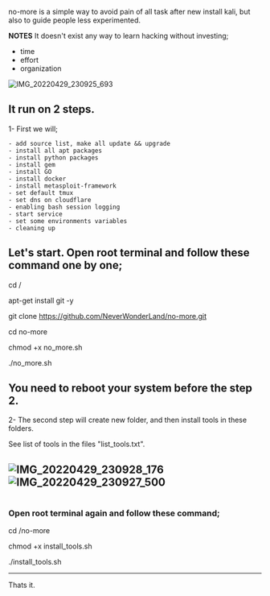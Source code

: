 no-more is a simple way to avoid pain of all task after new install kali, but also to guide people less experimented. 

**NOTES** It doesn't exist any way to learn hacking without investing;
- time
- effort
- organization

![IMG_20220429_230925_693](https://user-images.githubusercontent.com/64184513/166124722-3378bdb9-7d3c-4e40-9c4f-aa1a7e57bd59.jpg)

## It run on 2 steps.

1- First we will;

    - add source list, make all update && upgrade 
    - install all apt packages 
    - install python packages
    - install gem 
    - install GO 
    - install docker
    - install metasploit-framework
    - set default tmux
    - set dns on cloudflare
    - enabling bash session logging 
    - start service
    - set some environments variables
    - cleaning up

## Let's start. Open root terminal and follow these command one by one;

cd /

apt-get install git -y

git clone https://github.com/NeverWonderLand/no-more.git

cd no-more

chmod +x no_more.sh

./no_more.sh

## You need to reboot your system before the step 2.


2- The second step will create new folder, and then install tools in these folders.

See list of tools in the files "list_tools.txt".

![IMG_20220429_230928_176](https://user-images.githubusercontent.com/64184513/166124803-63239410-61d9-4255-add2-7d5525f6fd20.jpg)
![IMG_20220429_230927_500](https://user-images.githubusercontent.com/64184513/166124816-e92c34fc-14ec-4ef7-a771-886e6a77982c.jpg)
------------------------------
#

### Open root terminal again and follow these command;
cd /no-more

chmod +x install_tools.sh

./install_tools.sh

-------------------------------
Thats it.




